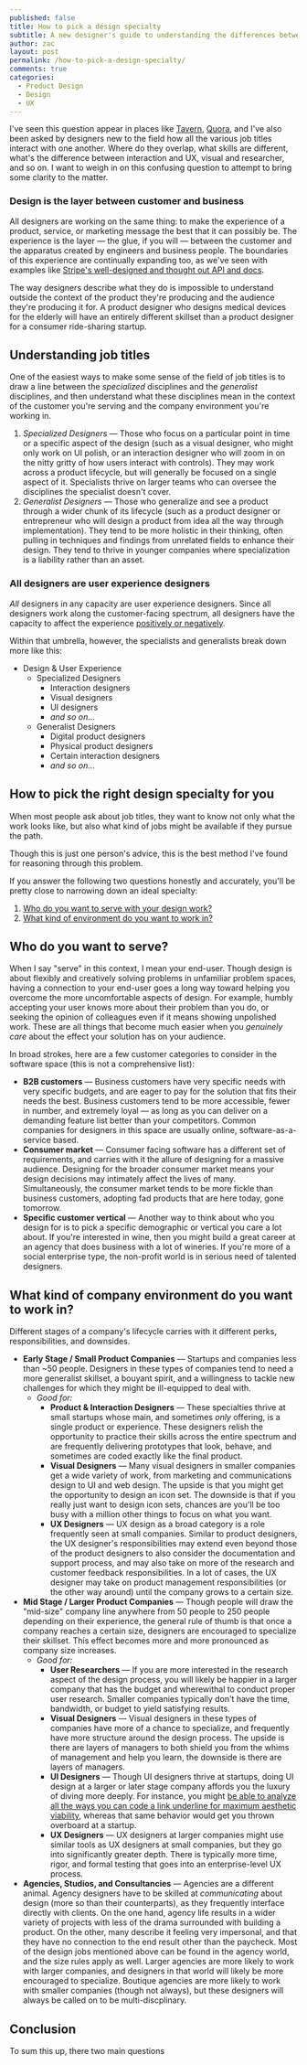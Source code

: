 ```yaml
---
published: false
title: How to pick a design specialty
subtitle: A new designer's guide to understanding the differences between the specialties
author: zac
layout: post
permalink: /how-to-pick-a-design-specialty/
comments: true
categories:
  - Product Design
  - Design
  - UX
---
```


I've seen this question appear in places like <a href="http://zurb.com/tavern">Tavern</a>, <a href="https://www.quora.com/Whats-the-difference-between-a-product-manager-and-a-product-designer">Quora</a>, and I've also been asked by designers new to the field how all the various job titles interact with one another. Where do they overlap, what skills are different, what's the difference between interaction and UX, visual and researcher, and so on. I want to weigh in on this confusing question to attempt to bring some clarity to the matter.

### Design is the layer between customer and business

All designers are working on the same thing: to make the experience of a product, service, or marketing message the best that it can possibly be. The experience is the layer — the glue, if you will — between the customer and the apparatus created by engineers and business people. The boundaries of this experience are continually expanding too, as we've seen with examples like <a href="https://stripe.com/docs/api">Stripe's well-designed and thought out API and docs</a>.

The way designers describe what they do is impossible to understand outside the context of the product they're producing and the audience they're producing it for. A product designer who designs medical devices for the elderly will have an entirely different skillset than a product designer for a consumer ride-sharing startup.

## Understanding job titles

One of the easiest ways to make some sense of the field of job titles is to draw a line between the *specialized* disciplines and the *generalist* disciplines, and then understand what these disciplines mean in the context of the customer you're serving and the company environment you're working in.

<!-- more -->
<div class="anchor-offset" id="more"></div>

1. *Specialized Designers* — Those who focus on a particular point in time or a specific aspect of the design (such as a visual designer, who might only work on UI polish, or an interaction designer who will zoom in on the nitty gritty of how users interact with controls). They may work across a product lifecycle, but will generally be focused on a single aspect of it. Specialists thrive on larger teams who can oversee the disciplines the specialist doesn't cover.
2. *Generalist Designers* — Those who generalize and see a product through a wider chunk of its lifecycle (such as a product designer or entrepreneur who will design a product from idea all the way through implementation). They tend to be more holistic in their thinking, often pulling in techniques and findings from unrelated fields to enhance their design. They tend to thrive in younger companies where specialization is a liability rather than an asset.


### All designers are user experience designers

_All_ designers in any capacity are user experience designers. Since all designers work along the customer-facing spectrum, all designers have the capacity to affect the experience <a href="/ten-million-smiles/">positively or negatively</a>.

Within that umbrella, however, the specialists and generalists break down more like this:

* Design &amp; User Experience
  * Specialized Designers
    * Interaction designers
    * Visual designers
    * UI designers
    * _and so on&hellip;_
  * Generalist Designers
    * Digital product designers
    * Physical product designers
    * Certain interaction designers
    * _and so on&hellip;_

## How to pick the right design specialty for you

When most people ask about job titles, they want to know not only what the work looks like, but also what kind of jobs might be available if they pursue the path.

Though this is just one person's advice, this is the best method I've found for reasoning through this problem.

If you answer the following two questions honestly and accurately, you'll be pretty close to narrowing down an ideal specialty:

1. <a href="#who-do-you-want-to-serve">Who do you want to serve with your design work?</a>
2. <a href="#what-kind-of-company-environment-do-you-want-to-work-in">What kind of environment do you want to work in?</a>

## Who do you want to serve?

When I say "serve" in this context, I mean your end-user. Though design is about flexibly and creatively solving problems in unfamiliar problem spaces, having a connection to your end-user goes a long way toward helping you overcome the more uncomfortable aspects of design. For example, humbly accepting your user knows more about their problem than you do, or seeking the opinion of colleagues even if it means showing unpolished work. These are all things that become much easier when you _genuinely care_ about the effect your solution has on your audience.

In broad strokes, here are a few customer categories to consider in the software space (this is not a comprehensive list):

* **B2B customers** — Business customers have very specific needs with very specific budgets, and are eager to pay for the solution that fits their needs the best. Business customers tend to be more accessible, fewer in number, and extremely loyal — as long as you can deliver on a demanding feature list better than your competitors. Common companies for designers in this space are usually online, software-as-a-service based.
* **Consumer market** — Consumer facing software has a different set of requirements, and carries with it the allure of designing for a massive audience. Designing for the broader consumer market means your design decisions may intimately affect the lives of many. Simultaneously, the consumer market tends to be more fickle than business customers, adopting fad products that are here today, gone tomorrow.
* **Specific customer vertical** — Another way to think about who you design for is to pick a specific demographic or vertical you care a lot about. If you're interested in wine, then you might build a great career at an agency that does business with a lot of wineries. If you're more of a social enterprise type, the non-profit world is in serious need of talented designers.

## What kind of company environment do you want to work in?

Different stages of a company's lifecycle carries with it different perks, responsibilities, and downsides.

* **Early Stage / Small Product Companies** — Startups and companies less than ~50 people. Designers in these types of companies tend to need a more generalist skillset, a bouyant spirit, and a willingness to tackle new challenges for which they might be ill-equipped to deal with.
  * *Good for:*
    * **Product & Interaction Designers** — These specialties thrive at small startups whose main, and sometimes _only_ offering, is a single product or experience. These designers relish the opportunity to practice their skills across the entire spectrum and are frequently delivering prototypes that look, behave, and sometimes are coded exactly like the final product.
    * **Visual Designers** — Many visual designers in smaller companies get a wide variety of work, from marketing and communications design to UI and web design. The upside is that you might get the opportunity to design an icon set. The downside is that if you really just want to design icon sets, chances are you'll be too busy with a million other things to focus on what you want.
    * **UX Designers** — UX design as a broad category is a role frequently seen at small companies. Similar to product designers, the UX designer's responsibilities may extend even beyond those of the product designers to also consider the documentation and support process, and may also take on more of the research and customer feedback responsibilities. In a lot of cases, the UX designer may take on product management responsibilities (or the other way around) until the company grows to a certain size.
* **Mid Stage / Larger Product Companies** — Though people will draw the "mid-size" company line anywhere from 50 people to 250 people depending on their experience, the general rule of thumb is that once a company reaches a certain size, designers are encouraged to specialize their skillset. This effect becomes more and more pronounced as company size increases.
  * *Good for:*
    * **User Researchers** — If you are more interested in the research aspect of the design process, you will likely be happier in a larger company that has the budget and wherewithal to conduct proper user research. Smaller companies typically don't have the time, bandwidth, or budget to yield satisfying results.
    * **Visual Designers** — Visual designers in these types of companies have more of a chance to specialize, and frequently have more structure around the design process. The upside is there are layers of managers to both shield you from the whims of management and help you learn, the downside is there are layers of managers.
    * **UI Designers** — Though UI designers thrive at startups, doing UI design at a larger or later stage company affords you the luxury of diving more deeply. For instance, you might <a href="https://medium.com/designing-medium/crafting-link-underlines-on-medium-7c03a9274f9">be able to analyze all the ways you can code a link underline for maximum aesthetic viability</a>, whereas that same behavior would get you thrown overboard at a startup.
    * **UX Designers** — UX designers at larger companies might use similar tools as UX designers at small companies, but they go into significantly greater depth. There is typically more time, rigor, and formal testing that goes into an enterprise-level UX process.
* **Agencies, Studios, and Consultancies** — Agencies are a different animal. Agency designers have to be skilled at _communicating_ about design (more so than their counterparts), as they frequently interface directly with clients. On the one hand, agency life results in a wider variety of projects with less of the drama surrounded with building a product. On the other, many describe it feeling very impersonal, and that they have no connection to the end result other than the paycheck. Most of the design jobs mentioned above can be found in the agency world, and the size rules apply as well. Larger agencies are more likely to work with larger companies, and designers in that world will likely be more encouraged to specialize. Boutique agencies are more likely to work with smaller companies (though not always), but these designers will always be called on to be multi-discplinary.

## Conclusion

To sum this up, there two main questions
